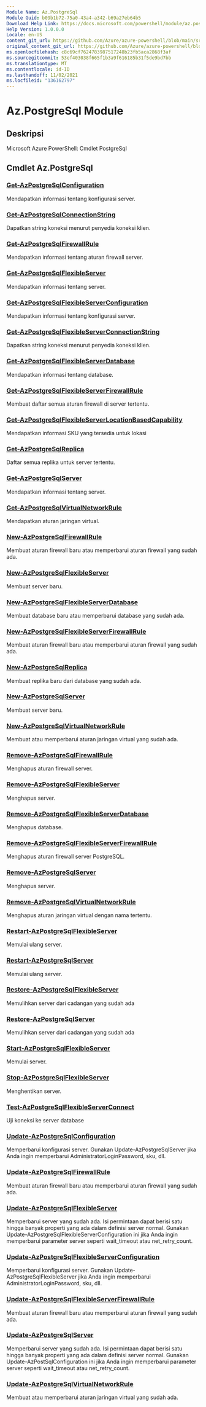 ```yaml
---
Module Name: Az.PostgreSql
Module Guid: b09b1b72-75a0-43a4-a342-b69a27eb64b5
Download Help Link: https://docs.microsoft.com/powershell/module/az.postgresql
Help Version: 1.0.0.0
Locale: en-US
content_git_url: https://github.com/Azure/azure-powershell/blob/main/src/PostgreSql/help/Az.PostgreSql.md
original_content_git_url: https://github.com/Azure/azure-powershell/blob/main/src/PostgreSql/help/Az.PostgreSql.md
ms.openlocfilehash: c8c69cf7624783987517248b23fb5aca2868f3af
ms.sourcegitcommit: 53ef403038f665f1b3a9f616185b31f5de9bd7bb
ms.translationtype: MT
ms.contentlocale: id-ID
ms.lasthandoff: 11/02/2021
ms.locfileid: "136162797"
---
```

# Az.PostgreSql Module
## Deskripsi
Microsoft Azure PowerShell: Cmdlet PostgreSql

## Cmdlet Az.PostgreSql
### [Get-AzPostgreSqlConfiguration](Get-AzPostgreSqlConfiguration.md)
Mendapatkan informasi tentang konfigurasi server.

### [Get-AzPostgreSqlConnectionString](Get-AzPostgreSqlConnectionString.md)
Dapatkan string koneksi menurut penyedia koneksi klien.

### [Get-AzPostgreSqlFirewallRule](Get-AzPostgreSqlFirewallRule.md)
Mendapatkan informasi tentang aturan firewall server.

### [Get-AzPostgreSqlFlexibleServer](Get-AzPostgreSqlFlexibleServer.md)
Mendapatkan informasi tentang server.

### [Get-AzPostgreSqlFlexibleServerConfiguration](Get-AzPostgreSqlFlexibleServerConfiguration.md)
Mendapatkan informasi tentang konfigurasi server.

### [Get-AzPostgreSqlFlexibleServerConnectionString](Get-AzPostgreSqlFlexibleServerConnectionString.md)
Dapatkan string koneksi menurut penyedia koneksi klien.

### [Get-AzPostgreSqlFlexibleServerDatabase](Get-AzPostgreSqlFlexibleServerDatabase.md)
Mendapatkan informasi tentang database.

### [Get-AzPostgreSqlFlexibleServerFirewallRule](Get-AzPostgreSqlFlexibleServerFirewallRule.md)
Membuat daftar semua aturan firewall di server tertentu.

### [Get-AzPostgreSqlFlexibleServerLocationBasedCapability](Get-AzPostgreSqlFlexibleServerLocationBasedCapability.md)
Mendapatkan informasi SKU yang tersedia untuk lokasi

### [Get-AzPostgreSqlReplica](Get-AzPostgreSqlReplica.md)
Daftar semua replika untuk server tertentu.

### [Get-AzPostgreSqlServer](Get-AzPostgreSqlServer.md)
Mendapatkan informasi tentang server.

### [Get-AzPostgreSqlVirtualNetworkRule](Get-AzPostgreSqlVirtualNetworkRule.md)
Mendapatkan aturan jaringan virtual.

### [New-AzPostgreSqlFirewallRule](New-AzPostgreSqlFirewallRule.md)
Membuat aturan firewall baru atau memperbarui aturan firewall yang sudah ada.

### [New-AzPostgreSqlFlexibleServer](New-AzPostgreSqlFlexibleServer.md)
Membuat server baru.

### [New-AzPostgreSqlFlexibleServerDatabase](New-AzPostgreSqlFlexibleServerDatabase.md)
Membuat database baru atau memperbarui database yang sudah ada.

### [New-AzPostgreSqlFlexibleServerFirewallRule](New-AzPostgreSqlFlexibleServerFirewallRule.md)
Membuat aturan firewall baru atau memperbarui aturan firewall yang sudah ada.

### [New-AzPostgreSqlReplica](New-AzPostgreSqlReplica.md)
Membuat replika baru dari database yang sudah ada.

### [New-AzPostgreSqlServer](New-AzPostgreSqlServer.md)
Membuat server baru.

### [New-AzPostgreSqlVirtualNetworkRule](New-AzPostgreSqlVirtualNetworkRule.md)
Membuat atau memperbarui aturan jaringan virtual yang sudah ada.

### [Remove-AzPostgreSqlFirewallRule](Remove-AzPostgreSqlFirewallRule.md)
Menghapus aturan firewall server.

### [Remove-AzPostgreSqlFlexibleServer](Remove-AzPostgreSqlFlexibleServer.md)
Menghapus server.

### [Remove-AzPostgreSqlFlexibleServerDatabase](Remove-AzPostgreSqlFlexibleServerDatabase.md)
Menghapus database.

### [Remove-AzPostgreSqlFlexibleServerFirewallRule](Remove-AzPostgreSqlFlexibleServerFirewallRule.md)
Menghapus aturan firewall server PostgreSQL.

### [Remove-AzPostgreSqlServer](Remove-AzPostgreSqlServer.md)
Menghapus server.

### [Remove-AzPostgreSqlVirtualNetworkRule](Remove-AzPostgreSqlVirtualNetworkRule.md)
Menghapus aturan jaringan virtual dengan nama tertentu.

### [Restart-AzPostgreSqlFlexibleServer](Restart-AzPostgreSqlFlexibleServer.md)
Memulai ulang server.

### [Restart-AzPostgreSqlServer](Restart-AzPostgreSqlServer.md)
Memulai ulang server.

### [Restore-AzPostgreSqlFlexibleServer](Restore-AzPostgreSqlFlexibleServer.md)
Memulihkan server dari cadangan yang sudah ada

### [Restore-AzPostgreSqlServer](Restore-AzPostgreSqlServer.md)
Memulihkan server dari cadangan yang sudah ada

### [Start-AzPostgreSqlFlexibleServer](Start-AzPostgreSqlFlexibleServer.md)
Memulai server.

### [Stop-AzPostgreSqlFlexibleServer](Stop-AzPostgreSqlFlexibleServer.md)
Menghentikan server.

### [Test-AzPostgreSqlFlexibleServerConnect](Test-AzPostgreSqlFlexibleServerConnect.md)
Uji koneksi ke server database

### [Update-AzPostgreSqlConfiguration](Update-AzPostgreSqlConfiguration.md)
Memperbarui konfigurasi server.
Gunakan Update-AzPostgreSqlServer jika Anda ingin memperbarui AdministratorLoginPassword, sku, dll.

### [Update-AzPostgreSqlFirewallRule](Update-AzPostgreSqlFirewallRule.md)
Membuat aturan firewall baru atau memperbarui aturan firewall yang sudah ada.

### [Update-AzPostgreSqlFlexibleServer](Update-AzPostgreSqlFlexibleServer.md)
Memperbarui server yang sudah ada.
Isi permintaan dapat berisi satu hingga banyak properti yang ada dalam definisi server normal.
Gunakan Update-AzPostgreSqlFlexibleServerConfiguration ini jika Anda ingin memperbarui parameter server seperti wait_timeout atau net_retry_count.

### [Update-AzPostgreSqlFlexibleServerConfiguration](Update-AzPostgreSqlFlexibleServerConfiguration.md)
Memperbarui konfigurasi server.
Gunakan Update-AzPostgreSqlFlexibleServer jika Anda ingin memperbarui AdministratorLoginPassword, sku, dll.

### [Update-AzPostgreSqlFlexibleServerFirewallRule](Update-AzPostgreSqlFlexibleServerFirewallRule.md)
Membuat aturan firewall baru atau memperbarui aturan firewall yang sudah ada.

### [Update-AzPostgreSqlServer](Update-AzPostgreSqlServer.md)
Memperbarui server yang sudah ada.
Isi permintaan dapat berisi satu hingga banyak properti yang ada dalam definisi server normal.
Gunakan Update-AzPostSqlConfiguration ini jika Anda ingin memperbarui parameter server seperti wait_timeout atau net_retry_count.

### [Update-AzPostgreSqlVirtualNetworkRule](Update-AzPostgreSqlVirtualNetworkRule.md)
Membuat atau memperbarui aturan jaringan virtual yang sudah ada.

